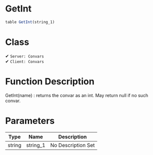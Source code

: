 # GetInt
```js	
table GetInt(string_1)
```
# Class
✔ `Server: Convars`  
✔ `Client: Convars`  

# Function Description
GetInt(name) : returns the convar as an int. May return null if no such convar.
# Parameters
Type|Name|Description
--|--|--
string|string_1|No Description Set
